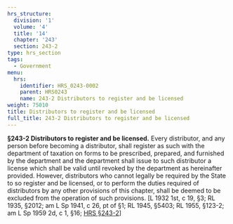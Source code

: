 ```yaml
---
hrs_structure:
  division: '1'
  volume: '4'
  title: '14'
  chapter: '243'
  section: 243-2
type: hrs_section
tags:
  - Government
menu:
  hrs:
    identifier: HRS_0243-0002
    parent: HRS0243
    name: 243-2 Distributors to register and be licensed
weight: 75010
title: Distributors to register and be licensed
full_title: 243-2 Distributors to register and be licensed
---
```

**§243-2 Distributors to register and be licensed.** Every distributor, and any person before becoming a distributor, shall register as such with the department of taxation on forms to be prescribed, prepared, and furnished by the department and the department shall issue to such distributor a license which shall be valid until revoked by the department as hereinafter provided. However, distributors who cannot legally be required by the State to so register and be licensed, or to perform the duties required of distributors by any other provisions of this chapter, shall be deemed to be excluded from the operation of such provisions. [L 1932 1st, c 19, §3; RL 1935, §2012; am L Sp 1941, c 26, pt of §1; RL 1945, §5403; RL 1955, §123-2; am L Sp 1959 2d, c 1, §16; [HRS §243-2](/title-14/chapter-243/section-243-2/)]